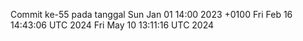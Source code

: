 Commit ke-55 pada tanggal Sun Jan 01 14:00 2023 +0100
Fri Feb 16 14:43:06 UTC 2024
Fri May 10 13:11:16 UTC 2024
